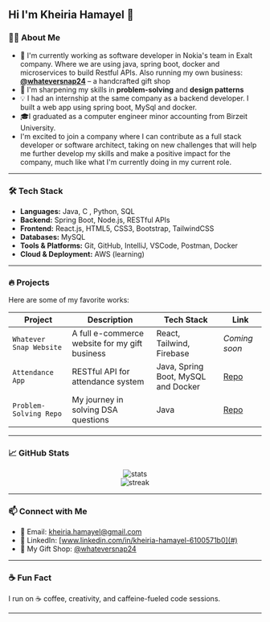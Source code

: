 ## Hi I'm Kheiria Hamayel 👋

### 👩‍💻 About Me

- 💼 I'm currently working as software developer in Nokia's team in Exalt company. Where we are using java, spring boot, docker and microservices to build Restful APIs. Also running my own business: **[@whateversnap24](https://www.instagram.com/whateversnap24)** – a handcrafted gift shop
- 🧠 I'm sharpening my skills in **problem-solving** and **design patterns**
- 💡 I had an internship at the same company as a backend developer. I built a web app using spring boot, MySql and docker.
- 🎓I graduated as a computer engineer minor accounting from Birzeit University.
- I'm excited to join a company where I can contribute as a full stack developer or software architect, taking on new challenges that will help me further develop my skills and make a positive impact for the company, much like what I'm currently doing in my current role.

  
---

### 🛠️ Tech Stack

- **Languages:** Java, C , Python, SQL
- **Backend:** Spring Boot, Node.js, RESTful APIs
- **Frontend:** React.js, HTML5, CSS3, Bootstrap, TailwindCSS
- **Databases:** MySQL
- **Tools & Platforms:** Git, GitHub, IntelliJ, VSCode, Postman, Docker
- **Cloud & Deployment:** AWS (learning)

---

### 🔥 Projects

Here are some of my favorite works:

| Project | Description | Tech Stack | Link |
|--------|-------------|------------|------|
| `Whatever Snap Website` | A full e-commerce website for my gift business | React, Tailwind, Firebase | *Coming soon* |
| `Attendance App` | RESTful API for attendance system | Java, Spring Boot, MySQL and Docker | [Repo](https://github.com/Kheiria-Hamayel/attendence-app) |
| `Problem-Solving Repo` | My journey in solving DSA questions | Java | [Repo](https://github.com/Kheiria-Hamayel/leetcode-solutions-java-problems) |

---

### 📈 GitHub Stats

<p align="center">
  <img src="https://github-readme-stats.vercel.app/api?username=Kheiria-Hamayel&show_icons=true&theme=tokyonight" alt="stats" />
  <br/>
  <img src="https://github-readme-streak-stats.herokuapp.com/?user=Kheiria-Hamayel&theme=tokyonight" alt="streak" />
</p>

---

### 📫 Connect with Me

- 💌 Email: kheiria.hamayel@gmail.com  
- 💼 LinkedIn: [www.linkedin.com/in/kheiria-hamayel-6100571b0](#)  
- 🎁 My Gift Shop: [@whateversnap24](https://www.instagram.com/whateversnap24)

---

### ☕ Fun Fact

I run on ☕ coffee, creativity, and caffeine-fueled code sessions.

---
